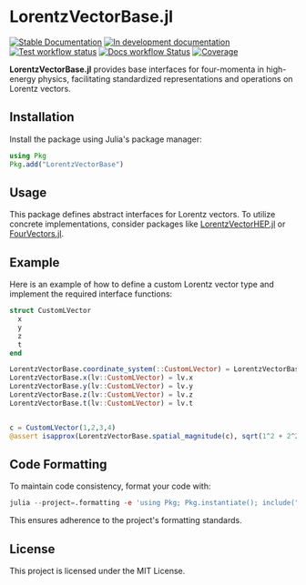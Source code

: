 # LorentzVectorBase.jl

[![Stable Documentation](https://img.shields.io/badge/docs-stable-blue.svg)](https://JuliaHEP.github.io/LorentzVectorBase.jl/stable/)
[![In development documentation](https://img.shields.io/badge/docs-dev-blue.svg)](https://JuliaHEP.github.io/LorentzVectorBase.jl/dev/)
[![Test workflow status](https://github.com/JuliaHEP/LorentzVectorBase.jl/actions/workflows/Test.yml/badge.svg?branch=main)](https://github.com/JuliaHEP/LorentzVectorBase.jl/actions/workflows/Test.yml?query=branch%3Amain)
[![Docs workflow Status](https://github.com/JuliaHEP/LorentzVectorBase.jl/actions/workflows/Docs.yml/badge.svg?branch=main)](https://github.com/JuliaHEP/LorentzVectorBase.jl/actions/workflows/Docs.yml?query=branch%3Amain)
[![Coverage](https://codecov.io/gh/JuliaHEP/LorentzVectorBase.jl/branch/main/graph/badge.svg)](https://codecov.io/gh/JuliaHEP/LorentzVectorBase.jl)

**LorentzVectorBase.jl** provides base interfaces for four-momenta in high-energy physics, facilitating standardized representations and operations on Lorentz vectors.

## Installation

Install the package using Julia's package manager:

```julia
using Pkg
Pkg.add("LorentzVectorBase")
```

## Usage

This package defines abstract interfaces for Lorentz vectors. To utilize concrete implementations, consider packages like [LorentzVectorHEP.jl](https://github.com/JuliaHEP/LorentzVectorHEP.jl) or [FourVectors.jl](https://github.com/mmikhasenko/FourVectors.jl).

## Example

Here is an example of how to define a custom Lorentz vector type and implement the required interface functions:

```Julia
struct CustomLVector
  x
  y
  z
  t
end

LorentzVectorBase.coordinate_system(::CustomLVector) = LorentzVectorBase.XYZT()
LorentzVectorBase.x(lv::CustomLVector) = lv.x
LorentzVectorBase.y(lv::CustomLVector) = lv.y
LorentzVectorBase.z(lv::CustomLVector) = lv.z
LorentzVectorBase.t(lv::CustomLVector) = lv.t


c = CustomLVector(1,2,3,4)
@assert isapprox(LorentzVectorBase.spatial_magnitude(c), sqrt(1^2 + 2^2 + 3^2))
```

## Code Formatting

To maintain code consistency, format your code with:

```julia
julia --project=.formatting -e 'using Pkg; Pkg.instantiate(); include(".formatting/format_all.jl")'
```

This ensures adherence to the project's formatting standards.

## License

This project is licensed under the MIT License.
